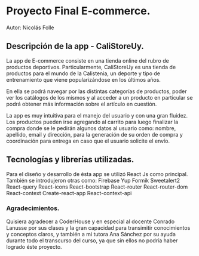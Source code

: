 # Proyecto Final E-commerce.
Autor: Nicolás Folle

## Descripción de la app - CaliStoreUy.
La app de E-commerce consiste en una tienda online del rubro de productos deportivos. Particularmente, CaliStoreUy es una tienda de productos para el mundo de la Calistenia, un deporte y tipo de entrenamiento que viene popularizándose en los últimos años. 

En ella se podrá navegar por las distintas categorías de productos, poder ver los catálogos de los mismos y al acceder a un producto en particular se podrá obtener más información sobre el artículo en cuestión. 

La app es muy intuitiva para el manejo del usuario y con una gran fluidez. Los productos pueden irse agregando al carrito para luego finalizar la compra donde se le pedirán algunos datos al usuario como: nombre, apellido, email y dirección, para la generación de su orden de compra y coordinación para entrega en caso que el usuario solicite el envío.

## Tecnologías y librerías utilizadas.
Para el diseño y desarrollo de ésta app se utilizó React Js como principal.
También se introdujeron otras como: Firebase
                                    Yup
                                    Formik
                                    Sweetalert2
                                    React-query
                                    React-icons
                                    React-bootstrap
                                    React-router
                                    React-router-dom
                                    React-context
                                    Create-react-app
                                    React-context-api

### Agradecimientos.
Quisiera agradecer a CoderHouse y en especial al docente Conrado Lanusse por sus clases y la gran capacidad para transimitir conocimientos y conceptos claros, y también a mi tutora Ana Sánchez por su ayuda durante todo el transcurso del curso, ya que sin ellos no podría haber logrado éste proyecto.